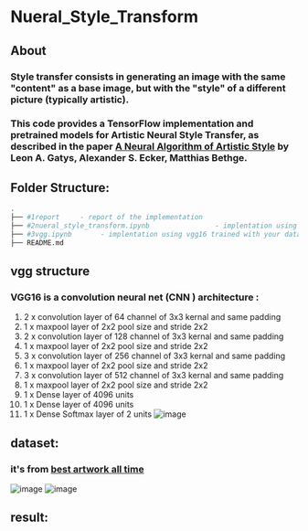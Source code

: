 # Nueral_Style_Transform

## About

### Style transfer consists in generating an image with the same "content" as a base image, but with the "style" of a different picture (typically artistic).
### This code provides a TensorFlow implementation and pretrained models for **Artistic Neural Style Transfer**, as described in the paper [A Neural Algorithm of Artistic Style](https://arxiv.org/abs/1508.06576) by Leon A. Gatys, Alexander S. Ecker, Matthias Bethge.

## Folder Structure:

```bash
.
├── #1report     - report of the implementation
├── #2nueral_style_transform.ipynb                - implentation using pretrainged vgg16 using imagenet
├── #3vgg.ipynb       - implentation using vgg16 trained with your dataset
├── README.md
```
## vgg structure
### VGG16 is a convolution neural net (CNN ) architecture :
1. 2 x convolution layer of 64 channel of 3x3 kernal and same padding
2. 1 x maxpool layer of 2x2 pool size and stride 2x2
3. 2 x convolution layer of 128 channel of 3x3 kernal and same padding
4. 1 x maxpool layer of 2x2 pool size and stride 2x2
5. 3 x convolution layer of 256 channel of 3x3 kernal and same padding
6. 1 x maxpool layer of 2x2 pool size and stride 2x2
7. 3 x convolution layer of 512 channel of 3x3 kernal and same padding
8. 1 x maxpool layer of 2x2 pool size and stride 2x2
9. 1 x Dense layer of 4096 units
10. 1 x Dense layer of 4096 units
11. 1 x Dense Softmax layer of 2 units
![image](https://miro.medium.com/max/1400/1*NNifzsJ7tD2kAfBXt3AzEg.png=500x500)

## dataset:
### it's from [best artwork all time](https://www.kaggle.com/datasets/ikarus777/best-artworks-of-all-time=250x250) 
![image](https://encrypted-tbn0.gstatic.com/images?q=tbn:ANd9GcQ52aVMnLFT-EF2JZUefZOzdr8p7bIr2eE8s1F3NaRUjkfqTbFnAhMt9BsfhX04eIyH6Ek&usqp=CAU=250x250)
![image](https://render.fineartamerica.com/images/rendered/medium/print/8/6.5/break/images/artworkimages/medium/1/the-starry-night-vincent-van-gogh.jpg=250x250)
## result:
  




